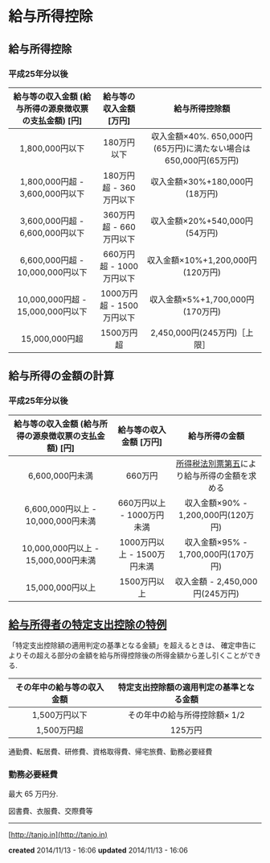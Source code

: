 # 給与所得控除

## 給与所得控除

### 平成25年分以後

|給与等の収入金額 (給与所得の源泉徴収票の支払金額) [円]|給与等の収入金額 [万円]    |給与所得控除額                                                |
|:-:|:-:|:-:|
|1,800,000円以下                              |180万円以下             |収入金額×40%. 650,000円(65万円)に満たない場合は 650,000円(65万円) |
|1,800,000円超 - 3,600,000円以下               |180万円超 - 360万円以下  |収入金額×30%+180,000円(18万円)                                |
|3,600,000円超 - 6,600,000円以下               |360万円超 - 660万円以下  |収入金額×20%+540,000円(54万円)                                |
|6,600,000円超 - 10,000,000円以下              |660万円超 - 1000万円以下 |収入金額×10%+1,200,000円(120万円)                             |
|10,000,000円超 - 15,000,000円以下             |1000万円超 - 1500万円以下|収入金額×5%+1,700,000円(170万円)                              |
|15,000,000円超                               |1500万円超              |2,450,000円(245万円)［上限］                                  |

## 給与所得の金額の計算

### 平成25年分以後

|給与等の収入金額 (給与所得の源泉徴収票の支払金額) [円]|給与等の収入金額 [万円]    |給与所得の金額                                                |
|:-:|:-:|:-:|
|6,600,000円未満|660万円                              |[所得税法別票第五](http://law.e-gov.go.jp/htmldata/S40/S40HO033.html#3000000005000000000000000000000000000000000000000000000000000000000000000000000)により給与所得の金額を求める|
|6,600,000円以上 - 10,000,000円未満 |660万円以上 - 1000万円未満 |収入金額×90% - 1,200,000円(120万円)|
|10,000,000円以上 - 15,000,000円未満|1000万円以上 - 1500万円未満|収入金額×95% - 1,700,000円(170万円)|
|15,000,000円以上                  |1500万円以上              |収入金額 - 2,450,000円(245万円)    |

## [給与所得者の特定支出控除の特例](https://www.nta.go.jp/taxanswer/shotoku/1415.htm)

「特定支出控除額の適用判定の基準となる金額」を超えるときは、
確定申告によりその超える部分の金額を給与所得控除後の所得金額から差し引くことができる.

|その年中の給与等の収入金額|特定支出控除額の適用判定の基準となる金額|
|:-:|:-:|
|1,500万円以下|その年中の給与所得控除額× 1/2|
|1,500万円超|125万円|

通勤費、転居費、研修費、資格取得費、帰宅旅費、勤務必要経費

### 勤務必要経費

最大 65 万円分.

図書費、衣服費、交際費等

---

[http://tanjo.in](http://tanjo.in)

**created** 2014/11/13 - 16:06
**updated** 2014/11/13 - 16:06
